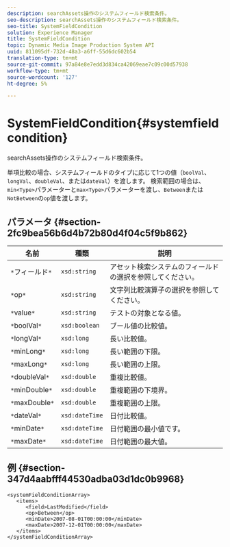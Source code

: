 ```yaml
---
description: searchAssets操作のシステムフィールド検索条件。
seo-description: searchAssets操作のシステムフィールド検索条件。
seo-title: SystemFieldCondition
solution: Experience Manager
title: SystemFieldCondition
topic: Dynamic Media Image Production System API
uuid: 811095df-732d-48a3-a6ff-55d6dc602b54
translation-type: tm+mt
source-git-commit: 97a84e8e7edd3d834ca42069eae7c09c00d57938
workflow-type: tm+mt
source-wordcount: '127'
ht-degree: 5%

---
```



# SystemFieldCondition{#systemfieldcondition}

searchAssets操作のシステムフィールド検索条件。

単項比較の場合、システムフィールドのタイプに応じて1つの値（`boolVal`、`longVal`、`doubleVal`、または`dateVal`）を渡します。 検索範囲の場合は、`min<Type>`パラメーターと`max<Type>`パラメーターを渡し、`Between`または`NotBetween`の`op`値を渡します。

## パラメータ {#section-2fc9bea56b6d4b72b80d4f04c5f9b862}

| 名前 | 種類 | 説明 |
|---|---|---|
| `*`フィールド`*` | `xsd:string` | アセット検索システムのフィールドの選択を参照してください。 |
| `*`op`*` | `xsd:string` | 文字列比較演算子の選択を参照してください。 |
| `*`value`*` | `xsd:string` | テストの対象となる値。 |
| `*`boolVal`*` | `xsd:boolean` | ブール値の比較値。 |
| `*`longVal`*` | `xsd:long` | 長い比較値。 |
| `*`minLong`*` | `xsd:long` | 長い範囲の下限。 |
| `*`maxLong`*` | `xsd:long` | 長い範囲の上限。 |
| `*`doubleVal`*` | `xsd:double` | 重複比較値。 |
| `*`minDouble`*` | `xsd:double` | 重複範囲の下境界。 |
| `*`maxDouble`*` | `xsd:double` | 重複範囲の上限。 |
| `*`dateVal`*` | `xsd:dateTime` | 日付比較値。 |
| `*`minDate`*` | `xsd:dateTime` | 日付範囲の最小値です。 |
| `*`maxDate`*` | `xsd:dateTime` | 日付範囲の最大値。 |

## 例 {#section-347d4aabfff44530adba03d1dc0b9968}

```
<systemFieldConditionArray>
   <items>
      <field>LastModified</field>
      <op>Between</op>
      <minDate>2007-08-01T00:00:00</minDate>
      <maxDate>2007-12-01T00:00:00</maxDate>
   </items>
</systemFieldConditionArray>
```

